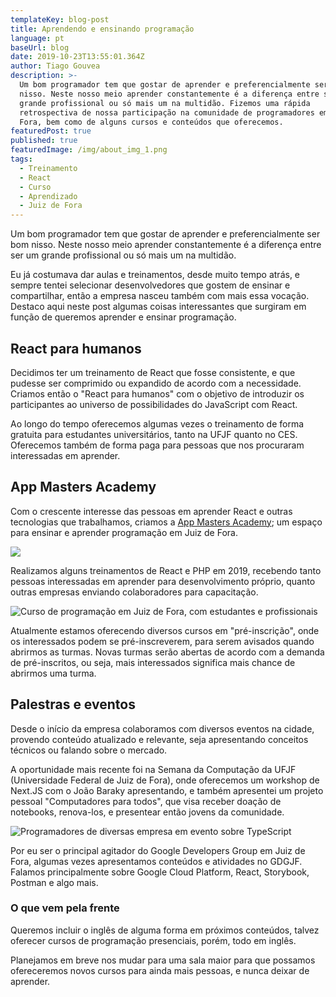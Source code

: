 ```yaml
---
templateKey: blog-post
title: Aprendendo e ensinando programação
language: pt
baseUrl: blog
date: 2019-10-23T13:55:01.364Z
author: Tiago Gouvea
description: >-
  Um bom programador tem que gostar de aprender e preferencialmente ser bom
  nisso. Neste nosso meio aprender constantemente é a diferença entre ser um
  grande profissional ou só mais um na multidão. Fizemos uma rápida
  retrospectiva de nossa participação na comunidade de programadores em Juiz de
  Fora, bem como de alguns cursos e conteúdos que oferecemos.
featuredPost: true
published: true
featuredImage: /img/about_img_1.png
tags:
  - Treinamento
  - React
  - Curso
  - Aprendizado
  - Juiz de Fora
---
```

Um bom programador tem que gostar de aprender e preferencialmente ser bom nisso. Neste nosso meio aprender constantemente é a diferença entre ser um grande profissional ou só mais um na multidão.

Eu já costumava dar aulas e treinamentos, desde muito tempo atrás, e sempre tentei selecionar desenvolvedores que gostem de ensinar e compartilhar, então a empresa nasceu também com mais essa vocação. Destaco aqui neste post algumas coisas interessantes que surgiram em função de queremos aprender e ensinar programação.

## React para humanos

Decidimos ter um treinamento de React que fosse consistente, e que pudesse ser comprimido ou expandido de acordo com a necessidade. Criamos então o "React para humanos" com o objetivo de introduzir os participantes ao universo de possibilidades do JavaScript com React.

Ao longo do tempo oferecemos algumas vezes o treinamento de forma gratuita para estudantes universitários, tanto na UFJF quanto no CES. Oferecemos também de forma paga para pessoas que nos procuraram interessadas em aprender.

## App Masters Academy

Com o crescente interesse das pessoas em aprender React e outras tecnologias que trabalhamos, criamos a [App Masters Academy](https://academy.appmasters.io/); um espaço para ensinar e aprender programação em Juiz de Fora.

![](/img/logo-academy.png)

Realizamos alguns treinamentos de React e PHP em 2019, recebendo tanto pessoas interessadas em aprender para desenvolvimento próprio, quanto outras empresas enviando colaboradores para capacitação.

![Curso de programação em Juiz de Fora, com estudantes e profissionais](/img/img_0331.jpg)

Atualmente estamos oferecendo diversos cursos em "pré-inscrição", onde os interessados podem se pré-inscreverem, para serem avisados quando abrirmos as turmas. Novas turmas serão abertas de acordo com a demanda de pré-inscritos, ou seja, mais interessados significa mais chance de abrirmos uma turma.

## Palestras e eventos

Desde o início da empresa colaboramos com diversos eventos na cidade, provendo conteúdo atualizado e relevante, seja apresentando conceitos técnicos ou falando sobre o mercado.

A oportunidade mais recente foi na Semana da Computação da UFJF (Universidade Federal de Juiz de Fora), onde oferecemos um workshop de Next.JS com o João Baraky apresentando, e também apresentei um projeto pessoal "Computadores para todos", que visa receber doação de notebooks, renova-los, e presentear então jovens da comunidade.

![Programadores de diversas empresa em evento sobre TypeScript](/img/img_20181211_164658894.jpg)

Por eu ser o principal agitador do Google Developers Group em Juiz de Fora, algumas vezes apresentamos conteúdos e atividades no GDGJF. Falamos principalmente sobre Google Cloud Platform, React, Storybook, Postman e algo mais.

### O que vem pela frente

Queremos incluir o inglês de alguma forma em próximos conteúdos, talvez oferecer cursos de programação presenciais, porém, todo em inglês. 

Planejamos em breve nos mudar para uma sala maior para que possamos ofereceremos novos cursos para ainda mais pessoas, e nunca deixar de aprender.
